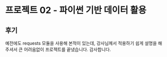 # 프로젝트 02 - 파이썬 기반 데이터 활용

## 후기

 예전에도 requests 모듈을 사용해 본적이 있는데, 강사님께서 적용하기 쉽게 설명을 해주셔서 큰 어려움없이 프로젝트를 끝냈습니다. 감사합니다.